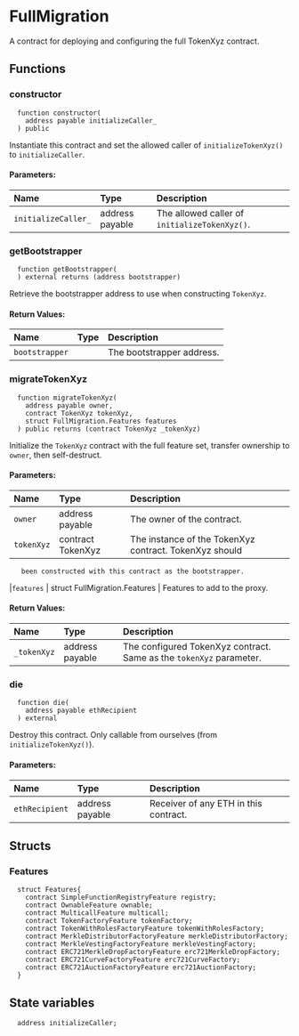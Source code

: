 # FullMigration

A contract for deploying and configuring the full TokenXyz contract.



## Functions
### constructor
```solidity
  function constructor(
    address payable initializeCaller_
  ) public
```
Instantiate this contract and set the allowed caller of `initializeTokenXyz()` to `initializeCaller`.


#### Parameters:
| Name | Type | Description                                                          |
| :--- | :--- | :------------------------------------------------------------------- |
|`initializeCaller_` | address payable | The allowed caller of `initializeTokenXyz()`.

### getBootstrapper
```solidity
  function getBootstrapper(
  ) external returns (address bootstrapper)
```
Retrieve the bootstrapper address to use when constructing `TokenXyz`.



#### Return Values:
| Name                           | Type          | Description                                                                  |
| :----------------------------- | :------------ | :--------------------------------------------------------------------------- |
|`bootstrapper`|  | The bootstrapper address.
### migrateTokenXyz
```solidity
  function migrateTokenXyz(
    address payable owner,
    contract TokenXyz tokenXyz,
    struct FullMigration.Features features
  ) public returns (contract TokenXyz _tokenXyz)
```
Initialize the `TokenXyz` contract with the full feature set,
        transfer ownership to `owner`, then self-destruct.


#### Parameters:
| Name | Type | Description                                                          |
| :--- | :--- | :------------------------------------------------------------------- |
|`owner` | address payable | The owner of the contract.
|`tokenXyz` | contract TokenXyz | The instance of the TokenXyz contract. TokenXyz should
       been constructed with this contract as the bootstrapper.
|`features` | struct FullMigration.Features | Features to add to the proxy.

#### Return Values:
| Name                           | Type          | Description                                                                  |
| :----------------------------- | :------------ | :--------------------------------------------------------------------------- |
|`_tokenXyz`| address payable | The configured TokenXyz contract. Same as the `tokenXyz` parameter.
### die
```solidity
  function die(
    address payable ethRecipient
  ) external
```
Destroy this contract. Only callable from ourselves (from `initializeTokenXyz()`).


#### Parameters:
| Name | Type | Description                                                          |
| :--- | :--- | :------------------------------------------------------------------- |
|`ethRecipient` | address payable | Receiver of any ETH in this contract.





## Structs
### Features
```solidity
  struct Features{
    contract SimpleFunctionRegistryFeature registry;
    contract OwnableFeature ownable;
    contract MulticallFeature multicall;
    contract TokenFactoryFeature tokenFactory;
    contract TokenWithRolesFactoryFeature tokenWithRolesFactory;
    contract MerkleDistributorFactoryFeature merkleDistributorFactory;
    contract MerkleVestingFactoryFeature merkleVestingFactory;
    contract ERC721MerkleDropFactoryFeature erc721MerkleDropFactory;
    contract ERC721CurveFactoryFeature erc721CurveFactory;
    contract ERC721AuctionFactoryFeature erc721AuctionFactory;
  }
```

## State variables
```solidity
  address initializeCaller;
```
